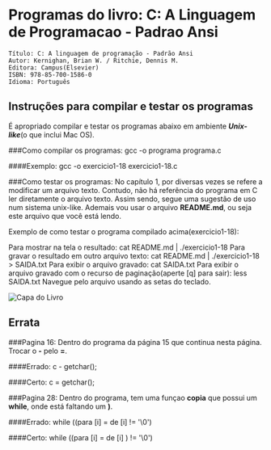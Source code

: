 Programas do livro: C: A Linguagem de Programacao - Padrao Ansi     
================================================================   
	Título: C: A linguagem de programação - Padrão Ansi   
	Autor: Kernighan, Brian W. / Ritchie, Dennis M.  
	Editora: Campus(Elsevier)   
	ISBN: 978-85-700-1586-0  
	Idioma: Português   

## Instruções para compilar e testar os programas
É apropriado compilar e testar os programas abaixo em ambiente ***Unix-like***(o que inclui Mac OS).

###Como compilar os programas:
	gcc -o programa programa.c

####Exemplo:
	gcc -o exercicio1-18 exercicio1-18.c

###Como testar os programas:
No capítulo 1, por diversas vezes se refere a modificar um arquivo texto. Contudo, não há referência do programa em C ler diretamente o arquivo texto. Assim sendo, segue uma sugestão de uso num sistema unix-like. Ademais vou usar o arquivo **README.md**, ou seja este arquivo que você está lendo.

Exemplo de como testar o programa compilado acima(exercicio1-18):

Para mostrar na tela o resultado:
	cat README.md | ./exercicio1-18
Para gravar o resultado em outro arquivo texto:
	cat README.md | ./exercicio1-18 > SAIDA.txt
Para exibir o arquivo gravado:
	cat SAIDA.txt
Para exibir o arquivo gravado com o recurso de paginação(aperte [q] para sair):
	less SAIDA.txt
Navegue pelo arquivo usando as setas do teclado.
     
![Capa do Livro](https://github.com/0xac0/LivroC/raw/master/capa.jpg)
## Errata

###Pagina 16:
Dentro do programa da página 15 que continua nesta página. Trocar o **-** pelo **=**. 

####Errado:
	c - getchar();

####Certo:
	c = getchar();

###Pagina 28:
Dentro do programa, tem uma funçao **copia** que possui um **while**, onde está faltando um **)**.

####Errado:
	while ((para [i] = de [i] != '\0')

####Certo:
	while ((para [i] = de [i] ) != '\0')
